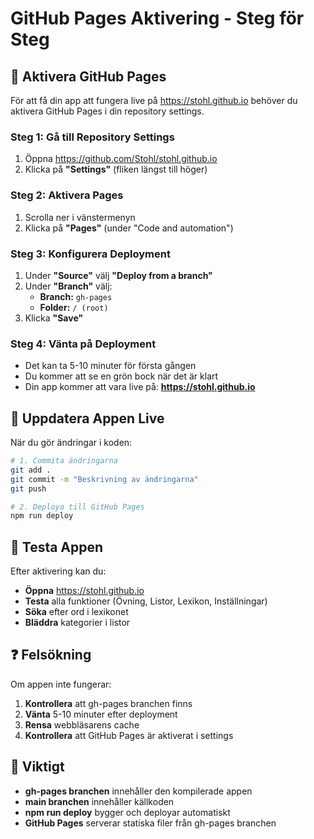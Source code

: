 # GitHub Pages Aktivering - Steg för Steg

## 🚀 Aktivera GitHub Pages

För att få din app att fungera live på https://stohl.github.io behöver du aktivera GitHub Pages i din repository settings.

### Steg 1: Gå till Repository Settings
1. Öppna https://github.com/Stohl/stohl.github.io
2. Klicka på **"Settings"** (fliken längst till höger)

### Steg 2: Aktivera Pages
1. Scrolla ner i vänstermenyn
2. Klicka på **"Pages"** (under "Code and automation")

### Steg 3: Konfigurera Deployment
1. Under **"Source"** välj **"Deploy from a branch"**
2. Under **"Branch"** välj:
   - **Branch:** `gh-pages`
   - **Folder:** `/ (root)`
3. Klicka **"Save"**

### Steg 4: Vänta på Deployment
- Det kan ta 5-10 minuter för första gången
- Du kommer att se en grön bock när det är klart
- Din app kommer att vara live på: **https://stohl.github.io**

## 🔄 Uppdatera Appen Live

När du gör ändringar i koden:

```bash
# 1. Commita ändringarna
git add .
git commit -m "Beskrivning av ändringarna"
git push

# 2. Deploya till GitHub Pages
npm run deploy
```

## 📱 Testa Appen

Efter aktivering kan du:
- **Öppna** https://stohl.github.io
- **Testa** alla funktioner (Övning, Listor, Lexikon, Inställningar)
- **Söka** efter ord i lexikonet
- **Bläddra** kategorier i listor

## ❓ Felsökning

Om appen inte fungerar:
1. **Kontrollera** att gh-pages branchen finns
2. **Vänta** 5-10 minuter efter deployment
3. **Rensa** webbläsarens cache
4. **Kontrollera** att GitHub Pages är aktiverat i settings

## 🎯 Viktigt

- **gh-pages branchen** innehåller den kompilerade appen
- **main branchen** innehåller källkoden
- **npm run deploy** bygger och deployar automatiskt
- **GitHub Pages** serverar statiska filer från gh-pages branchen
